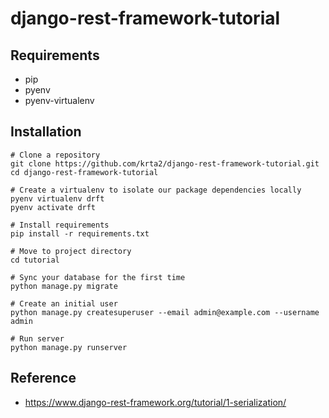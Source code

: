 # django-rest-framework-tutorial

## Requirements
- pip
- pyenv
- pyenv-virtualenv


## Installation
```
# Clone a repository
git clone https://github.com/krta2/django-rest-framework-tutorial.git
cd django-rest-framework-tutorial

# Create a virtualenv to isolate our package dependencies locally
pyenv virtualenv drft
pyenv activate drft

# Install requirements
pip install -r requirements.txt

# Move to project directory
cd tutorial

# Sync your database for the first time
python manage.py migrate

# Create an initial user
python manage.py createsuperuser --email admin@example.com --username admin

# Run server
python manage.py runserver
```


## Reference
- https://www.django-rest-framework.org/tutorial/1-serialization/
